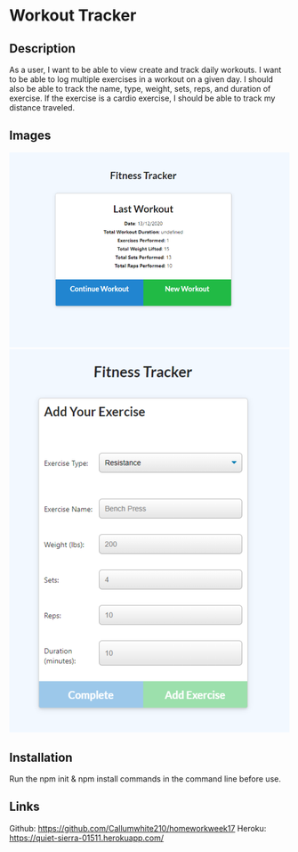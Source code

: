 # Workout Tracker #

## Description ##

As a user, I want to be able to view create and track daily workouts. I want to be able to log multiple exercises in a workout on a given day. I should also be able to track the name, type, weight, sets, reps, and duration of exercise. If the exercise is a cardio exercise, I should be able to track my distance traveled.

## Images ##

![GitHub demo image](./images/Demo1.png)
![GitHub demo image](./images/Demo2.png)

## Installation ##

Run the npm init & npm install commands in the command line before use.

## Links ##

Github: https://github.com/Callumwhite210/homeworkweek17
Heroku: https://quiet-sierra-01511.herokuapp.com/